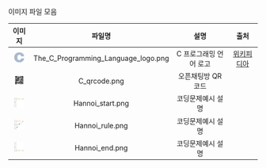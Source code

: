 이미지 파일 모음

| 이미지 |  파일명  |  설명  |  출처  |
|:----:|:------:|:-----:|:-----:|
|<img src="The_C_Programming_Language_logo.png" width="20" height="20">|The_C_Programming_Language_logo.png|C 프로그래밍 언어 로고|[위키피디아](https://en.m.wikipedia.org/wiki/File:The_C_Programming_Language_logo.svg)|
|<img src="C_qrcode.png" width="20" height="20">|C_qrcode.png|오픈채팅방 QR코드|
|<img src="Hannoi_start.png" width="20" height="20">|Hannoi_start.png|코딩문제예시 설명|
|<img src="Hannoi_rule.png" width="20" height="20">|Hannoi_rule.png|코딩문제예시 설명|
|<img src="Hannoi_end.png" width="20" height="20">|Hannoi_end.png|코딩문제예시 설명|
